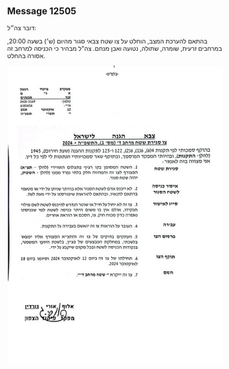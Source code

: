 ## Message 12505

דובר צה״ל:

בהתאם להערכת המצב, הוחלט על צו שטח צבאי סגור מהיום (ש׳) בשעה 20:00, במרחבים זרעית, שומרה, שתולה, נטועה ואבן מנחם.
צה"ל מבהיר כי הכניסה למרחב זה אסורה בהחלט.

![Photo](12505/12505_photo.jpg)
